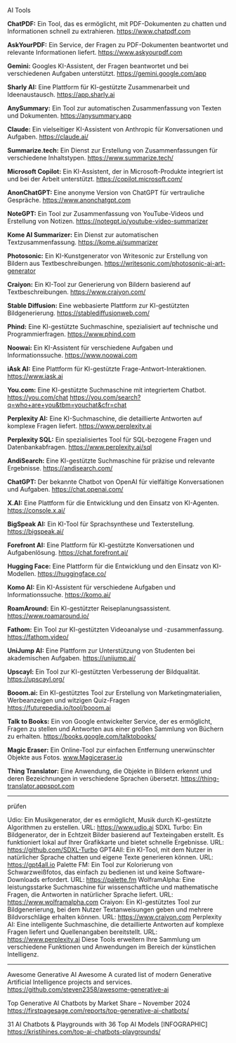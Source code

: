
AI Tools

**ChatPDF:** 
Ein Tool, das es ermöglicht, mit PDF-Dokumenten zu chatten und Informationen schnell zu extrahieren.
https://www.chatpdf.com

**AskYourPDF:** 
Ein Service, der Fragen zu PDF-Dokumenten beantwortet und relevante Informationen liefert.
https://www.askyourpdf.com

**Gemini:** 
Googles KI-Assistent, der Fragen beantwortet und bei verschiedenen Aufgaben unterstützt.
https://gemini.google.com/app

**Sharly AI:** 
Eine Plattform für KI-gestützte Zusammenarbeit und Ideenaustausch.
https://app.sharly.ai

**AnySummary:** 
Ein Tool zur automatischen Zusammenfassung von Texten und Dokumenten.
https://anysummary.app

**Claude:** 
Ein vielseitiger KI-Assistent von Anthropic für Konversationen und Aufgaben.
https://claude.ai/

**Summarize.tech:** 
Ein Dienst zur Erstellung von Zusammenfassungen für verschiedene Inhaltstypen.
https://www.summarize.tech/

**Microsoft Copilot:** 
Ein KI-Assistent, der in Microsoft-Produkte integriert ist und bei der Arbeit unterstützt.
https://copilot.microsoft.com/

**AnonChatGPT:** 
Eine anonyme Version von ChatGPT für vertrauliche Gespräche.
https://www.anonchatgpt.com

**NoteGPT:** 
Ein Tool zur Zusammenfassung von YouTube-Videos und Erstellung von Notizen.
https://notegpt.io/youtube-video-summarizer

**Kome AI Summarizer:** 
Ein Dienst zur automatischen Textzusammenfassung.
https://kome.ai/summarizer

**Photosonic:** 
Ein KI-Kunstgenerator von Writesonic zur Erstellung von Bildern aus Textbeschreibungen.
https://writesonic.com/photosonic-ai-art-generator

**Craiyon:** 
Ein KI-Tool zur Generierung von Bildern basierend auf Textbeschreibungen.
https://www.craiyon.com/

**Stable Diffusion:** 
Eine webbasierte Plattform zur KI-gestützten Bildgenerierung.
https://stablediffusionweb.com/

**Phind:** 
Eine KI-gestützte Suchmaschine, spezialisiert auf technische und Programmierfragen.
https://www.phind.com

**Noowai:** 
Ein KI-Assistent für verschiedene Aufgaben und Informationssuche.
https://www.noowai.com

**iAsk AI:** 
Eine Plattform für KI-gestützte Frage-Antwort-Interaktionen.
https://www.iask.ai

**You.com:** 
Eine KI-gestützte Suchmaschine mit integriertem Chatbot.
https://you.com/chat
https://you.com/search?q=who+are+you&tbm=youchat&cfr=chat

**Perplexity AI:** 
Eine KI-Suchmaschine, die detaillierte Antworten auf komplexe Fragen liefert.
https://www.perplexity.ai

**Perplexity SQL:** 
Ein spezialisiertes Tool für SQL-bezogene Fragen und Datenbankabfragen.
https://www.perplexity.ai/sql

**AndiSearch:** 
Eine KI-gestützte Suchmaschine für präzise und relevante Ergebnisse.
https://andisearch.com/

**ChatGPT:** 
Der bekannte Chatbot von OpenAI für vielfältige Konversationen und Aufgaben.
https://chat.openai.com/

**X.AI:** 
Eine Plattform für die Entwicklung und den Einsatz von KI-Agenten.
https://console.x.ai/

**BigSpeak AI:** 
Ein KI-Tool für Sprachsynthese und Texterstellung.
https://bigspeak.ai/

**Forefront AI:** 
Eine Plattform für KI-gestützte Konversationen und Aufgabenlösung.
https://chat.forefront.ai/

**Hugging Face:** 
Eine Plattform für die Entwicklung und den Einsatz von KI-Modellen.
https://huggingface.co/

**Komo AI:** 
Ein KI-Assistent für verschiedene Aufgaben und Informationssuche.
https://komo.ai/

**RoamAround:** 
Ein KI-gestützter Reiseplanungsassistent.
https://www.roamaround.io/

**Fathom:** 
Ein Tool zur KI-gestützten Videoanalyse und -zusammenfassung.
https://fathom.video/

**UniJump AI:** 
Eine Plattform zur Unterstützung von Studenten bei akademischen Aufgaben.
https://unijump.ai/

**Upscayl:** 
Ein Tool zur KI-gestützten Verbesserung der Bildqualität.
https://upscayl.org/

**Booom.ai:**
Ein KI-gestütztes Tool zur Erstellung von Marketingmaterialien, Werbeanzeigen und witzigen Quiz-Fragen
https://futurepedia.io/tool/booom.ai

**Talk to Books:**
Ein von Google entwickelter Service, der es ermöglicht, Fragen zu stellen und Antworten aus einer großen Sammlung von Büchern zu erhalten.
https://books.google.com/talktobooks/

**Magic Eraser:**
Ein Online-Tool zur einfachen Entfernung unerwünschter Objekte aus Fotos.
www.Magiceraser.io

**Thing Translator:**
Eine Anwendung, die Objekte in Bildern erkennt und deren Bezeichnungen in verschiedene Sprachen übersetzt.
https://thing-translator.appspot.com

--------------------------------------------------------------------------------------------

prüfen

Udio: Ein Musikgenerator, der es ermöglicht, Musik durch KI-gestützte Algorithmen zu erstellen.
URL: https://www.udio.ai
SDXL Turbo: Ein Bildgenerator, der in Echtzeit Bilder basierend auf Texteingaben erstellt. Es funktioniert lokal auf Ihrer Grafikkarte und bietet schnelle Ergebnisse.
URL: https://github.com/SDXL-Turbo
GPT4All: Ein KI-Tool, mit dem Nutzer in natürlicher Sprache chatten und eigene Texte generieren können.
URL: https://gpt4all.io
Palette FM: Ein Tool zur Kolorierung von Schwarzweißfotos, das einfach zu bedienen ist und keine Software-Downloads erfordert.
URL: https://palette.fm
WolframAlpha: Eine leistungsstarke Suchmaschine für wissenschaftliche und mathematische Fragen, die Antworten in natürlicher Sprache liefert.
URL: https://www.wolframalpha.com
Craiyon: Ein KI-gestütztes Tool zur Bildgenerierung, bei dem Nutzer Textanweisungen geben und mehrere Bildvorschläge erhalten können.
URL: https://www.craiyon.com
Perplexity AI: Eine intelligente Suchmaschine, die detaillierte Antworten auf komplexe Fragen liefert und Quellenangaben bereitstellt.
URL: https://www.perplexity.ai
Diese Tools erweitern Ihre Sammlung um verschiedene Funktionen und Anwendungen im Bereich der künstlichen Intelligenz.

--------------------------------------------------------------------------------------------

Awesome Generative AI Awesome
A curated list of modern Generative Artificial Intelligence projects and services.
https://github.com/steven2358/awesome-generative-ai

Top Generative AI Chatbots by Market Share – November 2024
https://firstpagesage.com/reports/top-generative-ai-chatbots/

31 AI Chatbots & Playgrounds with 36 Top AI Models [INFOGRAPHIC]
https://kristihines.com/top-ai-chatbots-playgrounds/





